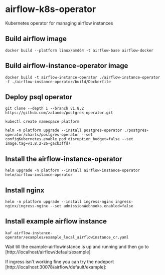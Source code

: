 # airflow-k8s-operator
Kubernetes operator for managing airflow instances

## Build airflow image
```
docker build --platform linux/amd64 -t airflow-base airflow-docker
```

## Build airflow-instance-operator image
```
docker build -t airflow-instance-operator ./airflow-instance-operator -f ./airflow-instance-operator/build/Dockerfile
```

## Deploy psql operator
```
git clone --depth 1 --branch v1.8.2 https://github.com/zalando/postgres-operator.git

kubectl create namespace platform

helm -n platform upgrade --install postgres-operator ./postgres-operator/charts/postgres-operator --set configKubernetes.enable_pod_disruption_budget=false --set image.tag=v1.8.2-26-gacb3ffd7
```

## Install the airflow-instance-operator
```
helm upgrade -n platform --install airflow-instance-operator helm/airflow-instance-operator
```

## Install nginx
```
helm -n platform upgrade --install ingress-nginx ingress-nginx/ingress-nginx --set admissionWebhooks.enabled=false
```

## Install example airflow instance
```
kaf airflow-instance-operator/examples/example_local_airflowinstance_cr.yaml
```

Wait till the example-airflowinstance is up and running and then go to [http://localhost/airflow/default/example]

If ingress isn't working fine you can try the nodeport [http://localhost:30078/airflow/default/example]:
